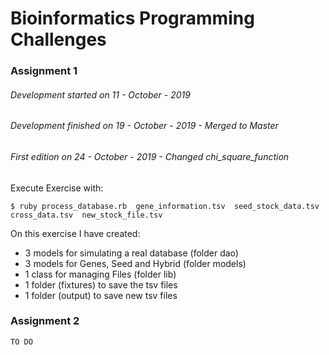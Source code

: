 Bioinformatics Programming Challenges
=====
### **Assignment 1**
###### Development started on 11 - October - 2019
###### Development finished on 19 - October - 2019 -  Merged to Master
###### First edition on 24 - October - 2019 - Changed chi_square_function
Execute Exercise with:
```
$ ruby process_database.rb  gene_information.tsv  seed_stock_data.tsv  cross_data.tsv  new_stock_file.tsv
```
On this exercise I have created:
- 3 models for simulating a real database (folder dao)
- 3 models for Genes, Seed and Hybrid (folder models)
- 1 class for managing Files (folder lib)
- 1 folder (fixtures) to save the tsv files
- 1 folder (output) to save new tsv files


### **Assignment 2**
```
TO DO
```
